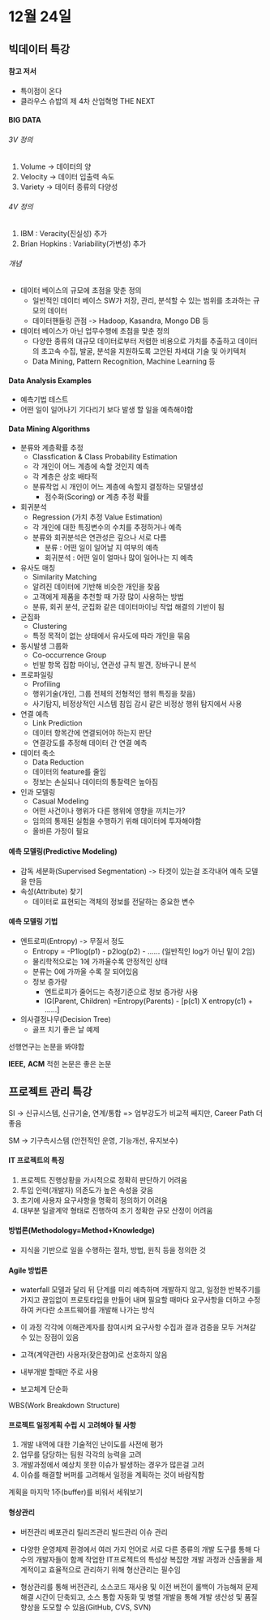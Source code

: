 # 12월 24일

## 빅데이터 특강

#### 참고 저서

- 특이점이 온다
- 클라우스 슈밥의 제 4차 산업혁명 THE NEXT



#### BIG DATA

###### 3V 정의

1. Volume -> 데이터의 양
2. Velocity -> 데이터 입출력 속도
3. Variety -> 데이터 종류의 다양성

###### 4V 정의

1. IBM : Veracity(진실성) 추가
2. Brian Hopkins : Variability(가변성) 추가

###### 개념

- 데이터 베이스의 규모에 초점을 맞춘 정의
  - 일반적인 데이터 베이스 SW가 저장, 관리, 분석할 수 있는 범위를 초과하는 규모의 데이터
  - 데이터핸들링 관점 -> Hadoop, Kasandra, Mongo DB 등
- 데이터 베이스가 아닌 업무수행에 초점을 맞춘 정의
  - 다양한 종류의 대규모 데이터로부터 저렴한 비용으로 가치를 추출하고 데이터의 초고속 수집, 발굴, 분석을 지원하도록 고안된 차세대 기술 및 아키텍처
  - Data Mining, Pattern Recognition, Machine Learning 등

#### Data Analysis Examples

- 예측기법 테스트
- 어떤 일이 일어나기 기다리기 보다 발생 할 일을 예측해야함

#### Data Mining Algorithms

- 분류와 계층확률 추정
  - Classfication & Class Probability Estimation
  - 각 개인이 어느 계층에 속할 것인지 예측
  - 각 계층은 상호 배타적
  - 분류작업 시 개인이 어느 계층에 속할지 결정하는 모델생성
    - 점수화(Scoring) or 계층 추정 확률
- 회귀분석
  - Regression (가치 추정 Value Estimation)
  - 각 개인에 대한 특징변수의 수치를 추정하거나 예측
  - 분류와 회귀분석은 연관성은 깊으나 서로 다름
    - 분류 : 어떤 일이 일어날 지 여부의 예측
    - 회귀분석 : 어떤 일이 얼마나 많이 일어나는 지 예측
- 유사도 매칭
  - Similarity Matching
  - 알려진 데이터에 기반해 비슷한 개인을 찾음
  - 고객에게 제품을 추천할 때 가장 많이 사용하는 방법
  - 분류, 회귀 분석, 군집화 같은 데이터마이닝 작업 해결의 기반이 됨
- 군집화
  - Clustering
  - 특정 목적이 없는 상태에서 유사도에 따라 개인을 묶음
- 동시발생 그룹화
  - Co-occurrence Group
  - 빈발 항목 집합 마이닝, 연관성 규칙 발견, 장바구니 분석
- 프로파일링
  - Profiling
  - 행위기술(개인, 그룹 전체의 전형적인 행위 특징을 찾음)
  - 사기탐지, 비정상적인 시스템 침입 감시 같은 비정상 행위 탐지에서 사용
- 연결 예측
  - Link Prediction
  - 데이터 항목간에 연결되어야 하는지 판단
  - 연결강도를 추정해 데이터 간 연결 예측
- 데이터 축소
  - Data Reduction
  - 데이터의 feature를 줄임
  - 정보는 손실되나 데이터의 통찰력은 높아짐
- 인과 모델링
  - Casual Modeling
  - 어떤 사건이나 행위가 다른 행위에 영향을 끼치는가?
  - 임의의 통제된 실험을 수행하기 위해 데이터에 투자해야함
  - 올바른 가정이 필요



#### 예측 모델링(Predictive Modeling)

- 감독 세분화(Supervised Segmentation) -> 타겟이 있는걸 조각내어 예측 모델을 만듬
- 속성(Attribute) 찾기
  - 데이터로 표현되는 객체의 정보를 전달하는 중요한 변수

#### 예측 모델링 기법

- 엔트로피(Entropy) -> 무질서 정도
  - Entropy = -P1log(p1) - p2log(p2) - ......	(일반적인 log가 아닌 밑이 2임)
  - 물리학적으로는 1에 가까울수록 안정적인 상태
  - 분류는 0에 가까울 수록 잘 되어있음
  - 정보 증가량
    - 엔트로피가 줄어드는 측정기준으로 정보 증가량 사용
    - IG(Parent, Children) =Entropy(Parents) - [p(c1) X entropy(c1) + ......]
- 의사결정나무(Decision Tree)
  - 골프 치기 좋은 날 예제





선행연구는 논문을 봐야함

**IEEE,** **ACM** 적힌 논문은 좋은 논문





## 프로젝트 관리 특강

SI -> 신규시스템, 신규기술, 연계/통합 => 업부강도가 비교적 쌔지만, Career Path 더 좋음

SM -> 기구측시스템 (안전적인 운영, 기능개선, 유지보수)



#### IT 프로젝트의 특징

1. 프로젝트 진행상황을 가시적으로 정확히 판단하기 어려움
2. 투입 인력(개발자) 의존도가 높은 속성을 갖음
3. 초기에 사용자 요구사항을 명확히 정의하기 어려움
4. 대부분 일괄계약 형태로 진행하여 초기 정확한 규모 산정이 어려움



#### 방법론(Methodology=Method+Knowledge)

- 지식을 기반으로 일을 수행하는 절차, 방법, 원칙 등을 정의한 것

#### Agile 방법론

- waterfall 모델과 달리 뒤 단계를 미리 예측하며 개발하지 않고, 일정한 반복주기를 가지고 끊임없이 프로토타입을 만들어 내며 필요할 때마다 요구사항을 더하고 수정하여 커다란 소프트웨어를 개발해 나가는 방식

- 이 과정 각각에 이해관계자를 참여시켜 요구사항 수집과 결과 검증을 모두 거쳐갈 수 있는 장점이 있음
- 고객(계약관련) 사용자(잦은참여)로 선호하지 않음
- 내부개발 할때만 주로 사용
- 보고체계 단순화



WBS(Work Breakdown Structure)



#### 프로젝트 일정계획 수립 시 고려해야 될 사항

1. 개발 내역에 대한 기술적인 난이도를 사전에 평가
2. 업무를 담당하는 팀원 각각의 능력을 고려
3. 개발과정에서 예상치 못한 이슈가 발생하는 경우가 많은걸 고려
4. 이슈를 해결할 버퍼를 고려해서 일정을 계획하는 것이 바람직함



계획을 마지막 1주(buffer)를 비워서 세워보기



#### 형상관리

- 버전관리 베포관리 릴리즈관리 빌드관리 이슈 관리

- 다양한 운영체제 환경에서 여러 가지 언어로 서로 다른 종류의 개발 도구를 통해 다수의 개발자들이 함꼐 작업한 IT프로젝트의 특성상 복잡한 개발 과정과 산출물을 체계적이고 효율적으로 관리하기 위해 형산관리는 필수임

- 형상관리를 통해 버전관리, 소스코드 재사용 및 이전 버전이 롤백이 가능해져 문제 해결 시간이 단축되고, 소스 통합 자동화 및 병렬 개발을 통해 개발 생산성 및 품질 향상을 도모할 수 있음(GitHub, CVS, SVN)